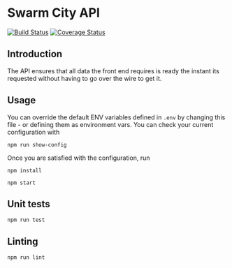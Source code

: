 # Swarm City API

[![Build Status](https://travis-ci.org/swarmcity/SwarmCityAPI.svg?branch=master)](https://travis-ci.org/swarmcity/SwarmCityAPI)
[![Coverage Status](https://coveralls.io/repos/github/swarmcity/SwarmCityAPI/badge.svg)](https://coveralls.io/github/swarmcity/SwarmCityAPI)

## Introduction
The API ensures that all data the front end requires is ready the instant its requested without having to go over the wire to get it.

## Usage

You can override the default ENV variables defined in `.env` by changing this file - or defining them as environment vars. You can check your current configuration with

`npm run show-config`

Once you are satisfied with the configuration, run

`npm install`


`npm start`

## Unit tests

`npm run test`

## Linting 

`npm run lint`
